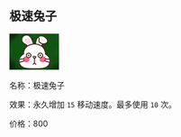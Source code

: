 ## 极速兔子



![mjz_blink_dagger](src/icon/mjz_speed_rabbit.png)

名称：极速兔子

效果：永久增加 `15` 移动速度。最多使用 `10` 次。

价格：800



